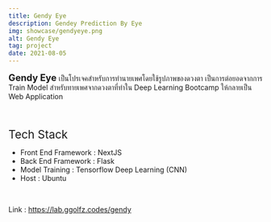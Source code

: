 ```yaml
---
title: Gendy Eye
description: Gendey Prediction By Eye
img: showcase/gendyeye.png
alt: Gendy Eye
tag: project
date: 2021-08-05
---
```


<b style="font-size:1.3em"> Gendy Eye </b> เป็นโปรเจคสำหรับการทำนายเพศโดยใช้รูปภาพของดวงตา เป็นการต่อยอดจากการ Train Model สำหรับทายเพศจากดวงตาที่ทำใน Deep Learning Bootcamp ให้กลายเป็น Web Application

<br/>
<p style="font-size:1.6em;margin-bottom:2%">Tech Stack</p>

- Front End Framework : NextJS
- Back End Framework : Flask
- Model Training : Tensorflow Deep Learning (CNN)
- Host : Ubuntu

<br/>

Link : https://lab.ggolfz.codes/gendy